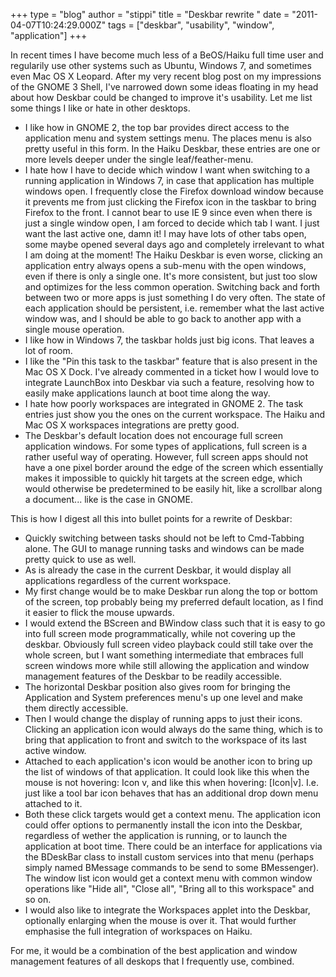 +++
type = "blog"
author = "stippi"
title = "Deskbar rewrite "
date = "2011-04-07T10:24:29.000Z"
tags = ["deskbar", "usability", "window", "application"]
+++

<p>
In recent times I have become much less of a BeOS/Haiku full time user and regularily use other systems such as Ubuntu, Windows 7, and sometimes even Mac OS X Leopard. After my very recent blog post on my impressions of the GNOME 3 Shell, I've narrowed down some ideas floating in my head about how Deskbar could be changed to improve it's usability. Let me list some things I like or hate in other desktops.
</p>

<!--more-->

<ul>
<li>I like how in GNOME 2, the top bar provides direct access to the application menu and system settings menu. The places menu is also pretty useful in this form. In the Haiku Deskbar, these entries are one or more levels deeper under the single leaf/feather-menu.</li>
<li>I hate how I have to decide which window I want when switching to a running application in Windows 7, in case that application has multiple windows open. I frequently close the Firefox download window because it prevents me from just clicking the Firefox icon in the taskbar to bring Firefox to the front. I cannot bear to use IE 9 since even when there is just a single window open, I am forced to decide which tab I want. I just want the last active one, damn it! I may have lots of other tabs open, some maybe opened several days ago and completely irrelevant to what I am doing at the moment! The Haiku Deskbar is even worse, clicking an application entry always opens a sub-menu with the open windows, even if there is only a single one. It's more consistent, but just too slow and optimizes for the less common operation. Switching back and forth between two or more apps is just something I do very often. The state of each application should be persistent, i.e. remember what the last active window was, and I should be able to go back to another app with a single mouse operation.</li>
<li>I like how in Windows 7, the taskbar holds just big icons. That leaves a lot of room.</li>
<li>I like the "Pin this task to the taskbar" feature that is also present in the Mac OS X Dock. I've already commented in a ticket how I would love to integrate LaunchBox into Deskbar via such a feature, resolving how to easily make applications launch at boot time along the way.</li>
<li>I hate how poorly workspaces are integrated in GNOME 2. The task entries just show you the ones on the current workspace. The Haiku and Mac OS X workspaces integrations are pretty good.</li>
<li>The Deskbar's default location does not encourage full screen application windows. For some types of applications, full screen is a rather useful way of operating. However, full screen apps should not have a one pixel border around the edge of the screen which essentially makes it impossible to quickly hit targets at the screen edge, which would otherwise be predetermined to be easily hit, like a scrollbar along a document... like is the case in GNOME.</li>
</ul>

This is how I digest all this into bullet points for a rewrite of Deskbar:

<ul>
<li>Quickly switching between tasks should not be left to Cmd-Tabbing alone. The GUI to manage running tasks and windows can be made pretty quick to use as well.</li>
<li>As is already the case in the current Deskbar, it would display all applications regardless of the current workspace.</li>
<li>My first change would be to make Deskbar run along the top or bottom of the screen, top probably being my preferred default location, as I find it easier to flick the mouse upwards.</li>
<li>I would extend the BScreen and BWindow class such that it is easy to go into full screen mode programmatically, while not covering up the deskbar. Obviously full screen video playback could still take over the whole screen, but I want something intermediate that embraces full screen windows more while still allowing the application and window management features of the Deskbar to be readily accessible.</li>
<li>The horizontal Deskbar position also gives room for bringing the Application and System preferences menu's up one level and make them directly accessible.</li>
<li>Then I would change the display of running apps to just their icons. Clicking an application icon would always do the same thing, which is to bring that application to front and switch to the workspace of its last active window.</li>
<li>Attached to each application's icon would be another icon to bring up the list of windows of that application. It could look like this when the mouse is not hovering: Icon v, and like this when hovering: [Icon|v]. I.e. just like a tool bar icon behaves that has an additional drop down menu attached to it.</li>
<li>Both these click targets would get a context menu. The application icon could offer options to permanently install the icon into the Deskbar, regardless of wether the application is running, or to launch the application at boot time. There could be an interface for applications via the BDeskBar class to install custom services into that menu (perhaps simply named BMessage commands to be send to some BMessenger). The window list icon would get a context menu with common window operations like "Hide all", "Close all", "Bring all to this workspace" and so on.</li>
<li>I would also like to integrate the Workspaces applet into the Deskbar, optionally enlarging when the mouse is over it. That would further emphasise the full integration of workspaces on Haiku.</li>
</ul>

For me, it would be a combination of the best application and window management features of all deskops that I frequently use, combined.